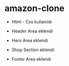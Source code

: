 ﻿# amazon-clone

- Html - Css kullanıldı

- Header Area eklendi

- Hero Area eklendi

- Shop Section eklendi

- Footer Area eklendi
